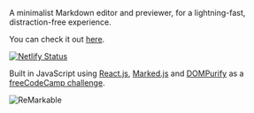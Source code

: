 A minimalist Markdown editor and previewer, for a lightning-fast, distraction-free experience.

You can check it out [here](https://remarkabletext.netlify.app/).

[![Netlify Status](https://api.netlify.com/api/v1/badges/1677114e-6410-4226-a55f-ba75c71008a3/deploy-status)](https://app.netlify.com/sites/remarkabletext/deploys)

Built in JavaScript using [React.js](https://reactjs.org/), [Marked.js](https://marked.js.org/) and [DOMPurify](https://github.com/cure53/DOMPurify) as a [freeCodeCamp challenge](https://www.freecodecamp.org/learn/front-end-development-libraries/front-end-development-libraries-projects/build-a-markdown-previewer).

![ReMarkable](https://user-images.githubusercontent.com/73052877/170975460-04fb7a13-4ed8-454b-9bdb-c61d246655af.png)
